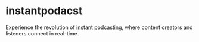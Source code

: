 # instantpodacst
Experience the revolution of [instant podcasting](http://instantpodcast.app), where content creators and listeners connect in real-time. 
